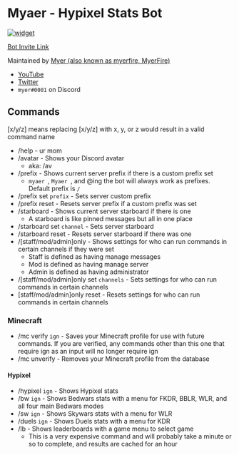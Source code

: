 # Myaer - Hypixel Stats Bot
[![widget](https://inv.wtf/widget/myerfire)](https://myer.wtf/discord)

[Bot Invite Link](https//myer.wtf/bot)

Maintained by [Myer (also known as myerfire, MyerFire)](https://github.com/myerfire)
- [YouTube](https://myer.wtf/youtube)
- [Twitter](https://myer.wtf/twitter)
- `myer#0001` on Discord
## Commands
[x/y/z] means replacing [x/y/z] with x, y, or z would result in a valid command name
- /help - ur mom
- /avatar - Shows your Discord avatar
    - aka: /av
- /prefix - Shows current server prefix if there is a custom prefix set
  - `myaer `, `Myaer `, and @ing the bot will always work as prefixes. Default prefix is `/`
- /prefix set `prefix` - Sets server custom prefix
- /prefix reset - Resets server prefix if a custom prefix was set
- /starboard - Shows current server starboard if there is one
  - A starboard is like pinned messages but all in one place
- /starboard set `channel` - Sets server starboard
- /starboard reset - Resets server starboard if there was one
- /[staff/mod/admin]only - Shows settings for who can run commands in certain channels if they were set
  - Staff is defined as having manage messages
  - Mod is defined as having manage server
  - Admin is defined as having administrator
- /[staff/mod/admin]only set `channels` - Sets settings for who can run commands in certain channels
- [staff/mod/admin]only reset - Resets settings for who can run commands in certain channels
### Minecraft
- /mc verify `ign` - Saves your Minecraft profile for use with future commands. If you are verified, any commands other than this one that require ign as an input will no longer require ign
- /mc unverify - Removes your Minecraft profile from the database
#### Hypixel
- /hypixel `ign` - Shows Hypixel stats
- /bw `ign` - Shows Bedwars stats with a menu for FKDR, BBLR, WLR, and all four main Bedwars modes
- /sw `ign` - Shows Skywars stats with a menu for WLR
- /duels `ign` - Shows Duels stats with a menu for KDR
- /lb - Shows leaderboards with a game menu to select game
  - This is a very expensive command and will probably take a minute or so to complete, and results are cached for an hour
